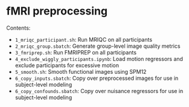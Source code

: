# fMRI preprocessing

Contents:
* `1_mriqc_participant.sh`: Run MRIQC on all participants
* `2_mriqc_group.sbatch`: Generate group-level image quality metrics
* `3_fmriprep.sh`: Run FMRIPREP on all participants
* `4_exclude_wiggly_participants.ipynb`: Load motion regressors and exclude participants for excessive motion
* `5_smooth.sh`: Smooth functional images using SPM12
* `6_copy_inputs.sbatch`: Copy over preprocessed images for use in subject-level modeling
* `6_copy_confounds.sbatch`: Copy over nuisance regressors for use in subject-level modeling